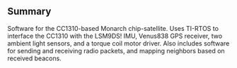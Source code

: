 ## Summary

Software for the CC1310-based Monarch chip-satellite. Uses TI-RTOS to interface the CC1310 with the LSM9DS! IMU, Venus838 GPS receiver, two ambient light sensors, and a torque coil motor driver. Also includes software for sending and receiving radio packets, and mapping neighbors based on received beacons.








